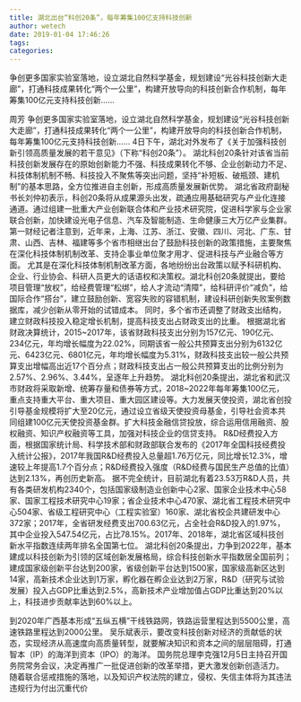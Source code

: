 ```yaml
---
title: 湖北出台“科创20条”，每年筹集100亿支持科技创新
author: wetech
date: 2019-01-04 17:46:26
tags: 
categories: 
---
```

争创更多国家实验室落地，设立湖北自然科学基金，规划建设“光谷科技创新大走廊”，打通科技成果转化“两个一公里”，构建开放导向的科技创新合作机制，每年筹集100亿元支持科技创新……
<!-- more -->
周芳
争创更多国家实验室落地，设立湖北自然科学基金，规划建设“光谷科技创新大走廊”，打通科技成果转化“两个一公里”，构建开放导向的科技创新合作机制，每年筹集100亿元支持科技创新……
4日下午，湖北对外发布了《关于加强科技创新引领高质量发展的若干意见》（下称“科创20条”）。
湖北科创20条针对该省当前科技创新发展存在的原始创新能力不强、科技成果转化不够、企业创新动力不足、科技体制机制不畅、科技投入不聚焦等突出问题，坚持“补短板、破瓶颈、建机制”的基本思路，全方位推进自主创新，形成高质量发展新优势。
湖北省政府副秘书长刘仲初表示，科创20条将从成果源头出发，疏通应用基础研究与产业化连接通道。通过组建一批重大产业创新联合体和产业技术研究院，促进科学家与企业家联合创新，加快建设光电子信息、汽车及智能制造、生命健康三大万亿产业集群。
第一财经记者注意到，近年来，上海、江苏、浙江、安徽、四川、河北、广东、甘肃、山西、吉林、福建等多个省市相继出台了鼓励科技创新的政策措施，主要聚焦在深化科技体制机制改革、支持企事业单位聚才用才、促进科技与产业融合等方面。
尤其是在深化科技体制机制改革方面，各地纷纷出台政策以赋予科研机构、企业、行业协会、科研人员更大的话语权和决策权。湖北科创20条就提出，要给项目管理“放权”，给经费管理“松绑”，给人才流动“清障”，给科研评价“减负”，给国际合作“搭台”，建立鼓励创新、宽容失败的容错机制，建设科研创新失败案例数据库，减少创新从零开始的试错成本。
同时，多个省市还调整了财政支出结构，建立财政科技投入稳定增长机制，提高科技支出占财政支出的比重。
根据湖北省财政决算统计，2015~2017年，该省财政科技支出分别为157亿元、190亿元、234亿元，年均增长幅度为22.02%，同期该省一般公共预算支出分别为6132亿元、6423亿元、6801亿元，年均增长幅度为5.31%，财政科技支出较一般公共预算支出增幅高出近17个百分点；财政科技支出占一般公共预算支出的比例分别为2.57%、2.96%、3.44%，呈逐年上升趋势。
湖北科创20条提出，湖北省和武汉市财政将采取新增、统筹存量和债券等方式，2018~2022年每年筹集100亿元，重点支持重大平台、重大项目、重大园区建设等。大力发展天使投资，湖北省创投引导基金规模将扩大至20亿元，通过设立省级天使投资母基金，引导社会资本共同组建100亿元天使投资基金群。扩大科技金融信贷投放，综合运用信用融资、股权融资、知识产权融资等工具，加强对科技企业的信贷支持。
R&D经费投入方面，根据国家统计局、科学技术部和财政部联合发布的《2017年全国科技经费投入统计公报》，2017年我国R&D经费投入总量超1.76万亿元，同比增长12.3%，增速较上年提高1.7个百分点；R&D经费投入强度（R&D经费与国民生产总值的比值）达到2.13%，再创历史新高。
据不完全统计，目前湖北有着23.53万R&D人员，共有各类研发机构2340个，包括国家级制造业创新中心2家、国家企业技术中心58家、国家工程技术研究中心19家；省企业技术中心470家、湖北省工程技术研究中心504家、省级工程研究中心（工程实验室）160家、湖北省校企共建研发中心372家；2017年，全省研发经费支出700.63亿元，占全社会R&D投入的1.97%，其中企业投入547.54亿元，占比78.15%。2017年、2018年，湖北省区域科技创新水平指数连续两年排名全国第七位。
湖北科创20条提出，力争到2022年，基本建成以科技创新为引领的区域创新发展格局，综合科技创新水平指数居全国前列；建成国家级创新平台达到200家，省级创新平台达到1500家，国家级高新区达到14家，高新技术企业达到1万家，孵化器在孵企业达到2万家，R&D（研究与试验发展）投入占GDP比重达到2.5%，高新技术产业增加值占GDP比重达到20%以上，科技进步贡献率达到60%以上。
 
 
到2020年广西基本形成“五纵五横”干线铁路网，铁路运营里程达到5500公里，高速铁路里程达到2000公里。
吴乐斌表示，要改变科技创新对经济的贡献低的状态，实现经济从高速度向高质量转型，就要解决知识和资本之间的层层阻碍，打通智本（IP）的海洋到资本（IPO）的海洋。
国务院总理李克强12月5日主持召开国务院常务会议，决定再推广一批促进创新的改革举措，更大激发创新创造活力。
随着联合惩戒措施的落地，以及知识产权法院的建立，侵权、失信主体将为其违法违规行为付出沉重代价
